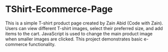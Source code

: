 # TShirt-Ecommerce-Page
This is a simple T-shirt product page created by Zain Abid (Code with Zain). Users can view different T-shirt images, select their preferred size, and add items to the cart. JavaScript is used to change the main product image when smaller images are clicked. This project demonstrates basic e-commerce functionality.
